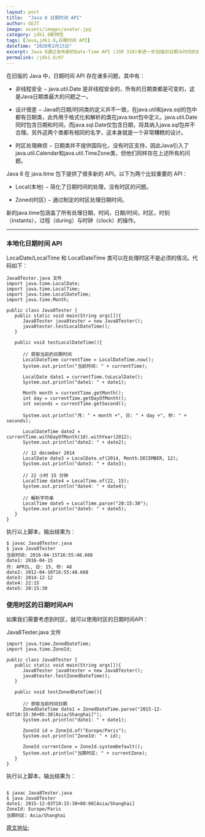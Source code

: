```yaml
---
layout: post
title:  "Java 8 日期时间 API"
author: GEJT
image: assets/images/avatar.jpg
category: jdk1.8新特性
tags: [Java,jdk1.8,日期时间 API]
dateTime: "2020年2月15日"
excerpt: Java 8通过发布新的Date-Time API (JSR 310)来进一步加强对日期与时间的处理。
permalink: /jdk1.8/07
---
```


在旧版的 Java 中，日期时间 API 存在诸多问题，其中有：

* 非线程安全 − java.util.Date 是非线程安全的，所有的日期类都是可变的，这是Java日期类最大的问题之一。

* 设计很差 − Java的日期/时间类的定义并不一致，在java.util和java.sql的包中都有日期类，此外用于格式化和解析的类在java.text包中定义。java.util.Date同时包含日期和时间，而java.sql.Date仅包含日期，将其纳入java.sql包并不合理。另外这两个类都有相同的名字，这本身就是一个非常糟糕的设计。

* 时区处理麻烦 − 日期类并不提供国际化，没有时区支持，因此Java引入了java.util.Calendar和java.util.TimeZone类，但他们同样存在上述所有的问题。

Java 8 在 java.time 包下提供了很多新的 API。以下为两个比较重要的 API：

* Local(本地) − 简化了日期时间的处理，没有时区的问题。

* Zoned(时区) − 通过制定的时区处理日期时间。

新的java.time包涵盖了所有处理日期，时间，日期/时间，时区，时刻（instants），过程（during）与时钟（clock）的操作。

---

### 本地化日期时间 API
LocalDate/LocalTime 和 LocalDateTime 类可以在处理时区不是必须的情况。代码如下：
```
Java8Tester.java 文件
import java.time.LocalDate;
import java.time.LocalTime;
import java.time.LocalDateTime;
import java.time.Month;
 
public class Java8Tester {
   public static void main(String args[]){
      Java8Tester java8tester = new Java8Tester();
      java8tester.testLocalDateTime();
   }
    
   public void testLocalDateTime(){
    
      // 获取当前的日期时间
      LocalDateTime currentTime = LocalDateTime.now();
      System.out.println("当前时间: " + currentTime);
        
      LocalDate date1 = currentTime.toLocalDate();
      System.out.println("date1: " + date1);
        
      Month month = currentTime.getMonth();
      int day = currentTime.getDayOfMonth();
      int seconds = currentTime.getSecond();
        
      System.out.println("月: " + month +", 日: " + day +", 秒: " + seconds);
        
      LocalDateTime date2 = currentTime.withDayOfMonth(10).withYear(2012);
      System.out.println("date2: " + date2);
        
      // 12 december 2014
      LocalDate date3 = LocalDate.of(2014, Month.DECEMBER, 12);
      System.out.println("date3: " + date3);
        
      // 22 小时 15 分钟
      LocalTime date4 = LocalTime.of(22, 15);
      System.out.println("date4: " + date4);
        
      // 解析字符串
      LocalTime date5 = LocalTime.parse("20:15:30");
      System.out.println("date5: " + date5);
   }
}
```

执行以上脚本，输出结果为：

```
$ javac Java8Tester.java 
$ java Java8Tester
当前时间: 2016-04-15T16:55:48.668
date1: 2016-04-15
月: APRIL, 日: 15, 秒: 48
date2: 2012-04-10T16:55:48.668
date3: 2014-12-12
date4: 22:15
date5: 20:15:30
```

### 使用时区的日期时间API

如果我们需要考虑到时区，就可以使用时区的日期时间API：

Java8Tester.java 文件
```
import java.time.ZonedDateTime;
import java.time.ZoneId;
 
public class Java8Tester {
   public static void main(String args[]){
      Java8Tester java8tester = new Java8Tester();
      java8tester.testZonedDateTime();
   }
    
   public void testZonedDateTime(){
    
      // 获取当前时间日期
      ZonedDateTime date1 = ZonedDateTime.parse("2015-12-03T10:15:30+05:30[Asia/Shanghai]");
      System.out.println("date1: " + date1);
        
      ZoneId id = ZoneId.of("Europe/Paris");
      System.out.println("ZoneId: " + id);
        
      ZoneId currentZone = ZoneId.systemDefault();
      System.out.println("当期时区: " + currentZone);
   }
}
```
执行以上脚本，输出结果为：
```

$ javac Java8Tester.java 
$ java Java8Tester
date1: 2015-12-03T10:15:30+08:00[Asia/Shanghai]
ZoneId: Europe/Paris
当期时区: Asia/Shanghai
```

<a href="https://www.runoob.com/java/java8-datetime-api.html" target="_blank" class="pull-right">原文地址</a>;

